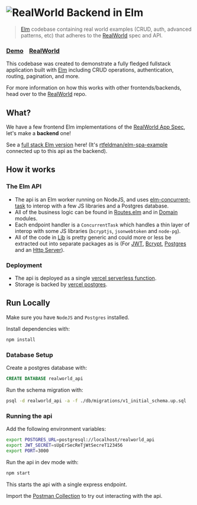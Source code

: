 # ![RealWorld Backend in Elm](https://cloud.githubusercontent.com/assets/556934/25448178/3e7dc5c0-2a7d-11e7-8069-06da5169dae6.png)

> [Elm](http://elm-lang.org) codebase containing real world examples (CRUD, auth, advanced patterns, etc) that adheres to the [RealWorld](https://github.com/gothinkster/realworld-example-apps) spec and API.

### [Demo](https://realworld-backend-elm.vercel.app/)&nbsp;&nbsp;&nbsp;&nbsp;[RealWorld](https://github.com/gothinkster/realworld)

This codebase was created to demonstrate a fully fledged fullstack application built with [Elm](http://elm-lang.org) including CRUD operations, authentication, routing, pagination, and more.

For more information on how this works with other frontends/backends, head over to the [RealWorld](https://github.com/gothinkster/realworld) repo.

## What?

We have a few frontend Elm implementations of the [RealWorld App Spec](https://main--realworld-docs.netlify.app/docs/intro), let's make a **backend** one!

See a [full stack Elm version](https://realworld-backend-elm.vercel.app/) here! (It's [rtfeldman/elm-spa-example](https://github.com/rtfeldman/elm-spa-example) connected up to this api as the backend).

## How it works

### The Elm API

- The api is an Elm worker running on NodeJS, and uses [elm-concurrent-task](https://package.elm-lang.org/packages/andrewMacmurray/elm-concurrent-task/latest/) to interop with a few JS libraries and a Postgres database.
- All of the business logic can be found in [Routes.elm](https://github.com/andrewMacmurray/realworld-backend-elm/blob/main/src/elm/Routes.elm) and in [Domain](https://github.com/andrewMacmurray/realworld-backend-elm/tree/main/src/elm/Domain) modules.
- Each endpoint handler is a `ConcurrentTask` which handles a thin layer of interop with some JS libraries (`bcryptjs`, `jsonwebtoken` and `node-pg`).
- All of the code in [Lib](./src/elm/Lib/) is pretty generic and could more or less be extracted out into separate packages as is (For [JWT](https://github.com/andrewMacmurray/realworld-backend-elm/blob/main/src/elm/Lib/Crypto/Jwt.elm), [Bcrypt](https://github.com/andrewMacmurray/realworld-backend-elm/blob/main/src/elm/Lib/Crypto/BCrypt.elm), [Postgres](https://github.com/andrewMacmurray/realworld-backend-elm/blob/main/src/elm/Lib/Database/Postgres.elm) and an [Http Server](https://github.com/andrewMacmurray/realworld-backend-elm/blob/main/src/elm/Lib/Http/Server.elm)).

### Deployment

- The api is deployed as a single [vercel serverless function](https://vercel.com/docs/functions/serverless-functions).
- Storage is backed by [vercel postgres](https://vercel.com/docs/storage/vercel-postgres).

## Run Locally

Make sure you have `NodeJS` and `Postgres` installed.

Install dependencies with:

```bash
npm install
```

### Database Setup

Create a postgres database with:

```sql
CREATE DATABASE realworld_api
```

Run the schema migration with:

```bash
psql -d realworld_api -a -f ./db/migrations/v1_initial_schema.up.sql
```

### Running the api

Add the following environment variables:

```bash
export POSTGRES_URL=postgresql://localhost/realworld_api
export JWT_SECRET=sUpErSecReTjWtSecreT123456
export PORT=3000
```

Run the api in dev mode with:

```bash
npm start
```

This starts the api with a single express endpoint.

Import the [Postman Collection](./integration/Conduit.postman_collection.json) to try out interacting with the api.
